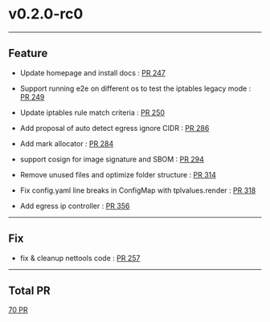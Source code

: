 
# v0.2.0-rc0

***

## Feature

* Update homepage and install docs : [PR 247](https://github.com/spidernet-io/egressgateway/pull/247)

* Support running e2e on different os to test the iptables legacy mode : [PR 249](https://github.com/spidernet-io/egressgateway/pull/249)

* Update iptables rule match criteria : [PR 250](https://github.com/spidernet-io/egressgateway/pull/250)

* Add proposal of auto detect egress ignore CIDR : [PR 286](https://github.com/spidernet-io/egressgateway/pull/286)

* Add mark allocator : [PR 284](https://github.com/spidernet-io/egressgateway/pull/284)

* support cosign for image signature and SBOM : [PR 294](https://github.com/spidernet-io/egressgateway/pull/294)

* Remove unused files and optimize folder structure : [PR 314](https://github.com/spidernet-io/egressgateway/pull/314)

* Fix config.yaml line breaks in ConfigMap with tplvalues.render : [PR 318](https://github.com/spidernet-io/egressgateway/pull/318)

* Add egress ip controller : [PR 356](https://github.com/spidernet-io/egressgateway/pull/356)



***

## Fix

* fix & cleanup nettools code : [PR 257](https://github.com/spidernet-io/egressgateway/pull/257)



***

## Total PR

[ 70 PR](https://github.com/spidernet-io/egressgateway/compare/v0.1.0...v0.2.0-rc0)
